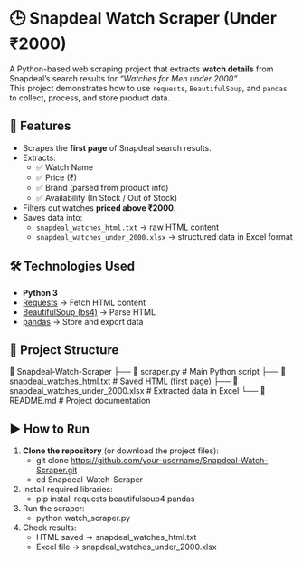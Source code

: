 # 🕒 Snapdeal Watch Scraper (Under ₹2000)

A Python-based web scraping project that extracts **watch details** from Snapdeal’s search results for *“Watches for Men under 2000”*.  
This project demonstrates how to use `requests`, `BeautifulSoup`, and `pandas` to collect, process, and store product data.

## 📌 Features
- Scrapes the **first page** of Snapdeal search results.  
- Extracts:
  - ✅ Watch Name  
  - ✅ Price (₹)  
  - ✅ Brand (parsed from product info)  
  - ✅ Availability (In Stock / Out of Stock)  
- Filters out watches **priced above ₹2000**.  
- Saves data into:
  - `snapdeal_watches_html.txt` → raw HTML content  
  - `snapdeal_watches_under_2000.xlsx` → structured data in Excel format  

## 🛠️ Technologies Used
- **Python 3**  
- [Requests](https://docs.python-requests.org/) → Fetch HTML content  
- [BeautifulSoup (bs4)](https://www.crummy.com/software/BeautifulSoup/) → Parse HTML  
- [pandas](https://pandas.pydata.org/) → Store and export data  

## 📂 Project Structure
📁 Snapdeal-Watch-Scraper
├── 📄 scraper.py # Main Python script
├── 📄 snapdeal_watches_html.txt # Saved HTML (first page)
├── 📄 snapdeal_watches_under_2000.xlsx # Extracted data in Excel
└── 📄 README.md # Project documentation

## ▶️ How to Run
1. **Clone the repository** (or download the project files):  
   - git clone https://github.com/your-username/Snapdeal-Watch-Scraper.git
   - cd Snapdeal-Watch-Scraper
2. Install required libraries:
   - pip install requests beautifulsoup4 pandas
3. Run the scraper:
   - python watch_scraper.py
4. Check results:
   - HTML saved → snapdeal_watches_html.txt
   - Excel file → snapdeal_watches_under_2000.xlsx
